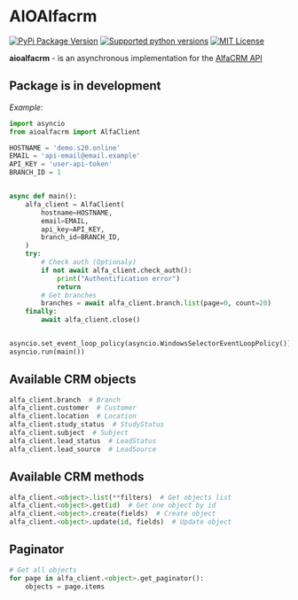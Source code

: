 # AIOAlfacrm

[![PyPi Package Version](https://img.shields.io/pypi/v/aioalfacrm.svg?style=flat-square)](https://pypi.python.org/pypi/aioalfacrm)
[![Supported python versions](https://img.shields.io/pypi/pyversions/aioalfacrm.svg?style=flat-square)](https://pypi.python.org/pypi/aiogram)
[![MIT License](https://img.shields.io/pypi/l/aioalfacrm.svg?style=flat-blue)](https://opensource.org/licenses/MIT)

**aioalfacrm** - is an asynchronous implementation for the [AlfaCRM API](https://alfacrm.pro/rest-api)

## Package is in development

*Example:*

```python
import asyncio
from aioalfacrm import AlfaClient

HOSTNAME = 'demo.s20.online'
EMAIL = 'api-email@email.example'
API_KEY = 'user-api-token'
BRANCH_ID = 1


async def main():
    alfa_client = AlfaClient(
        hostname=HOSTNAME,
        email=EMAIL,
        api_key=API_KEY,
        branch_id=BRANCH_ID,
    )
    try:
        # Check auth (Optionaly)
        if not await alfa_client.check_auth():
            print("Authentification error")
            return
        # Get branches
        branches = await alfa_client.branch.list(page=0, count=20)
    finally:
        await alfa_client.close()


asyncio.set_event_loop_policy(asyncio.WindowsSelectorEventLoopPolicy())  # For Windows
asyncio.run(main())


```

## Available CRM objects

```python
alfa_client.branch  # Branch
alfa_client.customer  # Customer
alfa_client.location  # Location
alfa_client.study_status  # StudyStatus
alfa_client.subject  # Subject
alfa_client.lead_status  # LeadStatus
alfa_client.lead_source  # LeadSource
```

## Available CRM methods

```python
alfa_client.<object>.list(**filters)  # Get objects list
alfa_client.<object>.get(id)  # Get one object by id
alfa_client.<object>.create(fields)  # Create object
alfa_client.<object>.update(id, fields)  # Update object
```

## Paginator
```python
# Get all objects
for page in alfa_client.<object>.get_paginator():
    objects = page.items
```